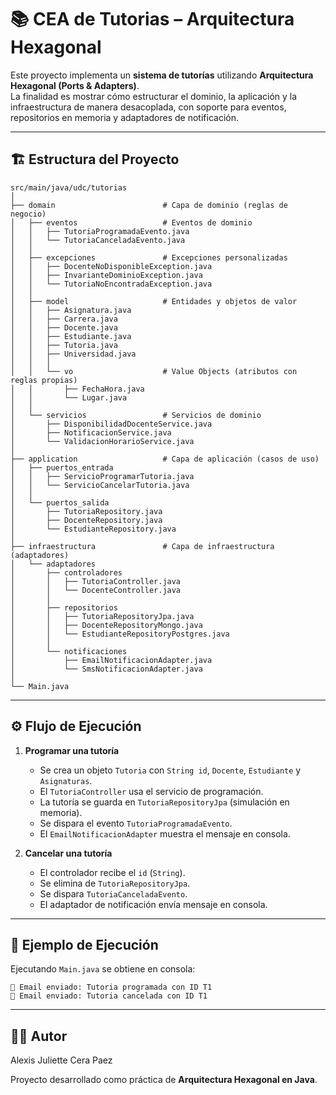 # 📚 CEA de Tutorias – Arquitectura Hexagonal

Este proyecto implementa un **sistema de tutorías** utilizando **Arquitectura Hexagonal (Ports & Adapters)**.  
La finalidad es mostrar cómo estructurar el dominio, la aplicación y la infraestructura de manera desacoplada, con soporte para eventos, repositorios en memoria y adaptadores de notificación.

---

## 🏗️ Estructura del Proyecto
```
src/main/java/udc/tutorias
│
├── domain                        # Capa de dominio (reglas de negocio)
│   ├── eventos                   # Eventos de dominio
│   │   ├── TutoriaProgramadaEvento.java
│   │   └── TutoriaCanceladaEvento.java
│   │
│   ├── excepciones               # Excepciones personalizadas
│   │   ├── DocenteNoDisponibleException.java
│   │   ├── InvarianteDominioException.java
│   │   └── TutoriaNoEncontradaException.java
│   │
│   ├── model                     # Entidades y objetos de valor
│   │   ├── Asignatura.java
│   │   ├── Carrera.java
│   │   ├── Docente.java
│   │   ├── Estudiante.java
│   │   ├── Tutoria.java
│   │   ├── Universidad.java
│   │   │
│   │   └── vo                    # Value Objects (atributos con reglas propias)
│   │       ├── FechaHora.java
│   │       └── Lugar.java
│   │
│   └── servicios                 # Servicios de dominio
│       ├── DisponibilidadDocenteService.java
│       ├── NotificacionService.java
│       └── ValidacionHorarioService.java
│
├── application                   # Capa de aplicación (casos de uso)
│   ├── puertos_entrada
│   │   ├── ServicioProgramarTutoria.java
│   │   └── ServicioCancelarTutoria.java
│   │
│   └── puertos_salida
│       ├── TutoriaRepository.java
│       ├── DocenteRepository.java
│       └── EstudianteRepository.java
│
├── infraestructura               # Capa de infraestructura (adaptadores)
│   └── adaptadores
│       ├── controladores
│       │   ├── TutoriaController.java
│       │   └── DocenteController.java
│       │
│       ├── repositorios
│       │   ├── TutoriaRepositoryJpa.java
│       │   ├── DocenteRepositoryMongo.java
│       │   └── EstudianteRepositoryPostgres.java
│       │
│       └── notificaciones
│           ├── EmailNotificacionAdapter.java
│           └── SmsNotificacionAdapter.java
│
└── Main.java

```

---

## ⚙️ Flujo de Ejecución

1. **Programar una tutoría**
    - Se crea un objeto `Tutoria` con `String id`, `Docente`, `Estudiante` y `Asignaturas`.
    - El `TutoriaController` usa el servicio de programación.
    - La tutoría se guarda en `TutoriaRepositoryJpa` (simulación en memoria).
    - Se dispara el evento `TutoriaProgramadaEvento`.
    - El `EmailNotificacionAdapter` muestra el mensaje en consola.

2. **Cancelar una tutoría**
    - El controlador recibe el `id` (`String`).
    - Se elimina de `TutoriaRepositoryJpa`.
    - Se dispara `TutoriaCanceladaEvento`.
    - El adaptador de notificación envía mensaje en consola.

---

## 🧩 Ejemplo de Ejecución

Ejecutando `Main.java` se obtiene en consola:
```
📧 Email enviado: Tutoria programada con ID T1
📧 Email enviado: Tutoria cancelada con ID T1
```
---
## 👨‍💻 Autor
Alexis Juliette Cera Paez

Proyecto desarrollado como práctica de **Arquitectura Hexagonal en Java**.


